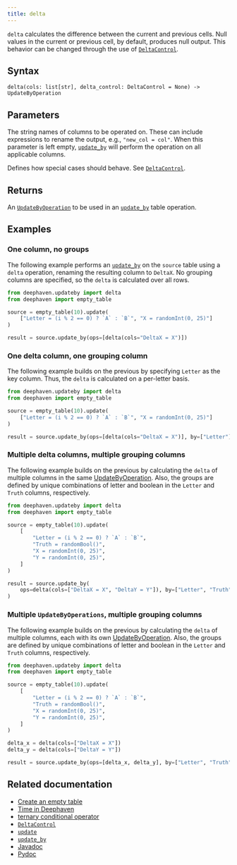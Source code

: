 ```yaml
---
title: delta
---
```


`delta` calculates the difference between the current and previous cells. Null values in the current or previous cell, by default, produces null output. This behavior can be changed through the use of [`DeltaControl`](./DeltaControl.md).

## Syntax

```
delta(cols: list[str], delta_control: DeltaControl = None) -> UpdateByOperation
```

## Parameters

<ParamTable>
<Param name="cols" type="Union[str, list[str]]">

The string names of columns to be operated on. These can include expressions to rename the output, e.g., `"new_col = col"`. When this parameter is left empty, [`update_by`](./updateBy.md) will perform the operation on all applicable columns.

</Param>
<Param name="delta_control" type="DeltaControl">

Defines how special cases should behave. See [`DeltaControl`](./DeltaControl.md).

</Param>
</ParamTable>

## Returns

An [`UpdateByOperation`](./updateBy.md#parameters) to be used in an [`update_by`](./updateBy.md) table operation.

## Examples

### One column, no groups

The following example performs an [`update_by`](./updateBy.md) on the `source` table using a `delta` operation, renaming the resulting column to `DeltaX`. No grouping columns are specified, so the `delta` is calculated over all rows.

```python order=result,source
from deephaven.updateby import delta
from deephaven import empty_table

source = empty_table(10).update(
    ["Letter = (i % 2 == 0) ? `A` : `B`", "X = randomInt(0, 25)"]
)

result = source.update_by(ops=[delta(cols="DeltaX = X")])
```

### One delta column, one grouping column

The following example builds on the previous by specifying `Letter` as the key column. Thus, the `delta` is calculated on a per-letter basis.

```python order=result,source
from deephaven.updateby import delta
from deephaven import empty_table

source = empty_table(10).update(
    ["Letter = (i % 2 == 0) ? `A` : `B`", "X = randomInt(0, 25)"]
)

result = source.update_by(ops=[delta(cols="DeltaX = X")], by=["Letter"])
```

### Multiple delta columns, multiple grouping columns

The following example builds on the previous by calculating the `delta` of multiple columns in the same [UpdateByOperation](./updateBy.md#parameters). Also, the groups are defined by unique combinations of letter and boolean in the `Letter` and `Truth` columns, respectively.

```python order=result,source
from deephaven.updateby import delta
from deephaven import empty_table

source = empty_table(10).update(
    [
        "Letter = (i % 2 == 0) ? `A` : `B`",
        "Truth = randomBool()",
        "X = randomInt(0, 25)",
        "Y = randomInt(0, 25)",
    ]
)

result = source.update_by(
    ops=delta(cols=["DeltaX = X", "DeltaY = Y"]), by=["Letter", "Truth"]
)
```

### Multiple `UpdateByOperations`, multiple grouping columns

The following example builds on the previous by calculating the `delta` of multiple columns, each with its own [UpdateByOperation](./updateBy.md#parameters). Also, the groups are defined by unique combinations of letter and boolean in the `Letter` and `Truth` columns, respectively.

```python order=result,source
from deephaven.updateby import delta
from deephaven import empty_table

source = empty_table(10).update(
    [
        "Letter = (i % 2 == 0) ? `A` : `B`",
        "Truth = randomBool()",
        "X = randomInt(0, 25)",
        "Y = randomInt(0, 25)",
    ]
)

delta_x = delta(cols=["DeltaX = X"])
delta_y = delta(cols=["DeltaY = Y"])

result = source.update_by(ops=[delta_x, delta_y], by=["Letter", "Truth"])
```

## Related documentation

- [Create an empty table](../../../how-to-guides/new-and-empty-table.md#empty_table)
- [Time in Deephaven](../../../conceptual/time-in-deephaven.md)
- [ternary conditional operator](../../../how-to-guides/ternary-if-how-to.md)
- [`DeltaControl`](./DeltaControl.md)
- [`update`](../select/update.md)
- [`update_by`](./updateBy.md)
- [Javadoc](https://deephaven.io/core/javadoc/io/deephaven/api/updateby/UpdateByOperation.html#Delta(java.lang.String...))
- [Pydoc](/core/pydoc/code/deephaven.updateby.html#deephaven.updateby.delta)
